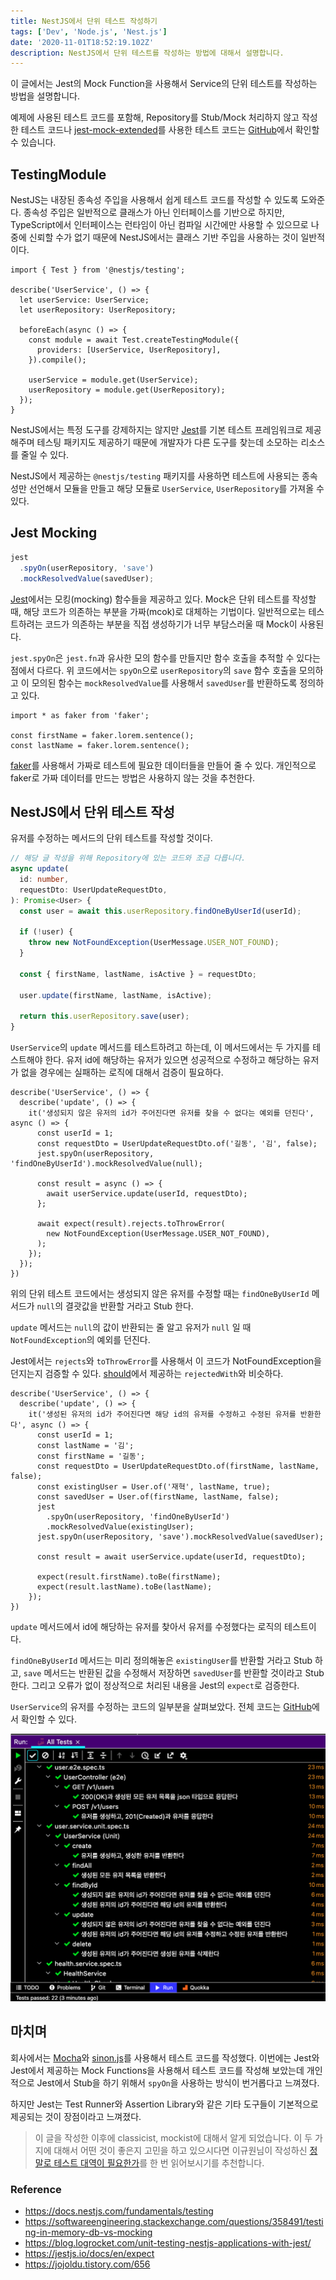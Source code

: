 ```yaml
---
title: NestJS에서 단위 테스트 작성하기
tags: ['Dev', 'Node.js', 'Nest.js']
date: '2020-11-01T18:52:19.102Z'
description: NestJS에서 단위 테스트를 작성하는 방법에 대해서 설명합니다.
---
```


이 글에서는 Jest의 Mock Function을 사용해서 Service의 단위 테스트를 작성하는 방법을 설명합니다.

예제에 사용된 테스트 코드를 포함해, Repository를 Stub/Mock 처리하지 않고 작성한 테스트 코드나 [jest-mock-extended](https://www.npmjs.com/package/jest-mock-extended)를 사용한 테스트 코드는 [GitHub](https://github.com/JHyeok/nestjs-api-example/tree/master/test/user/service)에서 확인할 수 있습니다.

## TestingModule

NestJS는 내장된 종속성 주입을 사용해서 쉽게 테스트 코드를 작성할 수 있도록 도와준다. 종속성 주입은 일반적으로 클래스가 아닌 인터페이스를 기반으로 하지만, TypeScript에서 인터페이스는 런타임이 아닌 컴파일 시간에만 사용할 수 있으므로 나중에 신뢰할 수가 없기 때문에 NestJS에서는 클래스 기반 주입을 사용하는 것이 일반적이다.

```typescript{1}
import { Test } from '@nestjs/testing';

describe('UserService', () => {
  let userService: UserService;
  let userRepository: UserRepository;

  beforeEach(async () => {
    const module = await Test.createTestingModule({
      providers: [UserService, UserRepository],
    }).compile();

    userService = module.get(UserService);
    userRepository = module.get(UserRepository);
  });
}
```

NestJS에서는 특정 도구를 강제하지는 않지만 [Jest](https://www.npmjs.com/package/jest)를 기본 테스트 프레임워크로 제공해주며 테스팅 패키지도 제공하기 때문에 개발자가 다른 도구를 찾는데 소모하는 리소스를 줄일 수 있다.

NestJS에서 제공하는 `@nestjs/testing` 패키지를 사용하면 테스트에 사용되는 종속성만 선언해서 모듈을 만들고 해당 모듈로 `UserService`, `UserRepository`를 가져올 수 있다.

## Jest Mocking

```typescript
jest
  .spyOn(userRepository, 'save')
  .mockResolvedValue(savedUser);
```

[Jest](https://www.npmjs.com/package/jest)에서는 모킹(mocking) 함수들을 제공하고 있다. Mock은 단위 테스트를 작성할 때, 해당 코드가 의존하는 부분을 가짜(mcok)로 대체하는 기법이다. 일반적으로는 테스트하려는 코드가 의존하는 부분을 직접 생성하기가 너무 부담스러울 때 Mock이 사용된다.

`jest.spyOn`은 `jest.fn`과 유사한 모의 함수를 만들지만 함수 호출을 추적할 수 있다는 점에서 다르다. 위 코드에서는 `spyOn`으로 `userRepository`의 `save` 함수 호출을 모의하고 이 모의된 함수는 `mockResolvedValue`를 사용해서 `savedUser`를 반환하도록 정의하고 있다.

```typescript{1}
import * as faker from 'faker';

const firstName = faker.lorem.sentence();
const lastName = faker.lorem.sentence();
```

[faker](https://www.npmjs.com/package/Faker)를 사용해서 가짜로 테스트에 필요한 데이터들을 만들어 줄 수 있다. 개인적으로 faker로 가짜 데이터를 만드는 방법은 사용하지 않는 것을 추천한다.

## NestJS에서 단위 테스트 작성

유저를 수정하는 메서드의 단위 테스트를 작성할 것이다.

```typescript
// 해당 글 작성을 위해 Repository에 있는 코드와 조금 다릅니다.
async update(
  id: number,
  requestDto: UserUpdateRequestDto,
): Promise<User> {
  const user = await this.userRepository.findOneByUserId(userId);

  if (!user) {
    throw new NotFoundException(UserMessage.USER_NOT_FOUND);
  }

  const { firstName, lastName, isActive } = requestDto;

  user.update(firstName, lastName, isActive);

  return this.userRepository.save(user);
}
```

`UserService`의 `update` 메서드를 테스트하려고 하는데, 이 메서드에서는 두 가지를 테스트해야 한다. 유저 id에 해당하는 유저가 있으면 성공적으로 수정하고 해당하는 유저가 없을 경우에는 실패하는 로직에 대해서 검증이 필요하다.

```typescript{6,8,9,10,12,13,14}
describe('UserService', () => {
  describe('update', () => {
    it('생성되지 않은 유저의 id가 주어진다면 유저를 찾을 수 없다는 예외를 던진다', async () => {
      const userId = 1;
      const requestDto = UserUpdateRequestDto.of('길동', '김', false);
      jest.spyOn(userRepository, 'findOneByUserId').mockResolvedValue(null);
      
      const result = async () => {
        await userService.update(userId, requestDto);
      };
      
      await expect(result).rejects.toThrowError(
        new NotFoundException(UserMessage.USER_NOT_FOUND),
      );
    });
  });
})
```

위의 단위 테스트 코드에서는 생성되지 않은 유저를 수정할 때는 `findOneByUserId` 메서드가 `null`의 결괏값을 반환할 거라고 Stub 한다.

`update` 메서드는 `null`의 값이 반환되는 줄 알고 유저가 `null` 일 때 `NotFoundException`의 예외를 던진다.

Jest에서는 `rejects`와 `toThrowError`를 사용해서 이 코드가 NotFoundException을 던지는지 검증할 수 있다. [should](https://www.npmjs.com/package/should)에서 제공하는 `rejectedWith`와 비슷하다.

```typescript{9,10,11,12}
describe('UserService', () => {
  describe('update', () => {
    it('생성된 유저의 id가 주어진다면 해당 id의 유저를 수정하고 수정된 유저를 반환한다', async () => {
      const userId = 1;
      const lastName = '김';
      const firstName = '길동';
      const requestDto = UserUpdateRequestDto.of(firstName, lastName, false);
      const existingUser = User.of('재혁', lastName, true);
      const savedUser = User.of(firstName, lastName, false);
      jest
        .spyOn(userRepository, 'findOneByUserId')
        .mockResolvedValue(existingUser);
      jest.spyOn(userRepository, 'save').mockResolvedValue(savedUser);

      const result = await userService.update(userId, requestDto);

      expect(result.firstName).toBe(firstName);
      expect(result.lastName).toBe(lastName);
    });
})
```

`update` 메서드에서 id에 해당하는 유저를 찾아서 유저를 수정했다는 로직의 테스트이다.

`findOneByUserId` 메서드는 미리 정의해놓은 `existingUser`를 반환할 거라고 Stub 하고, `save` 메서드는 반환된 값을 수정해서 저장하면 `savedUser`를 반환할 것이라고 Stub 한다. 그리고 오류가 없이 정상적으로 처리된 내용을 Jest의 `expect`로 검증한다.

`UserService`의 유저를 수정하는 코드의 일부분을 살펴보았다. 전체 코드는 [GitHub](https://github.com/JHyeok/nestjs-api-example/tree/master/test/user/service)에서 확인할 수 있다.

![nestjs-unit-test](./nestjs-unit-test.png)

## 마치며

회사에서는 [Mocha](https://mochajs.org/)와 [sinon.js](https://sinonjs.org/)를 사용해서 테스트 코드를 작성했다. 이번에는 Jest와 Jest에서 제공하는 Mock Functions을 사용해서 테스트 코드를 작성해 보았는데 개인적으로 Jest에서 Stub을 하기 위해서 `spyOn`을 사용하는 방식이 번거롭다고 느껴졌다.

하지만 Jest는 Test Runner와 Assertion Library와 같은 기타 도구들이 기본적으로 제공되는 것이 장점이라고 느껴졌다.

> 이 글을 작성한 이후에 classicist, mockist에 대해서 알게 되었습니다. 이 두 가지에 대해서 어떤 것이 좋은지 고민을 하고 있으시다면 이규원님이 작성하신 [정말로 테스트 대역이 필요한가](https://gyuwon.github.io/blog/2020/05/10/do-you-really-need-test-doubles.html)를 한 번 읽어보시기를 추천합니다.

### Reference

- https://docs.nestjs.com/fundamentals/testing
- https://softwareengineering.stackexchange.com/questions/358491/testing-in-memory-db-vs-mocking
- https://blog.logrocket.com/unit-testing-nestjs-applications-with-jest/
- https://jestjs.io/docs/en/expect
- https://jojoldu.tistory.com/656
